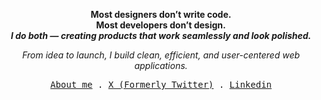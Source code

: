 <p align="center">
  <strong>Most designers don’t write code.<br>
  Most developers don’t design.<br>
  <span> <em>I do both — creating products that work seamlessly and look polished.</em> </span>
  </strong>
</p>

<p align="center">
  <em>From idea to launch, I build clean, efficient, and user-centered web applications.</em>
</p>


<p align="center">
  <samp>
    <a href="https://7xmohamed.com">About me</a> .
    <a href="https://x.com/7xmohamedd">X (Formerly Twitter)</a> .
    <a href="https://www.linkedin.com/in/7xmohamed">Linkedin</a>
  </samp>
</p>

